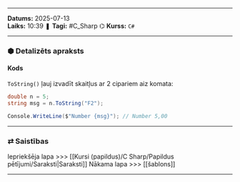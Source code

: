___
**Datums:** 2025-07-13   
**Laiks:** 10:39 
❚ **Tagi:** #C_Sharp 
⌬ **Kurss:**  `C#`

---
### ⬢ Detalizēts apraksts
#### Kods

`ToString()` ļauj izvadīt skaitļus ar 2 cipariem aiz komata:

```csharp
double n = 5;
string msg = n.ToString("F2");

Console.WriteLine($"Number {msg}"); // Number 5,00
```

---
### ⇄ Saistības
Iepriekšēja lapa >>> [[Kursi (papildus)/C Sharp/Papildus pētījumi/Saraksti|Saraksti]]
Nākama lapa >>> [[šablons]]
___